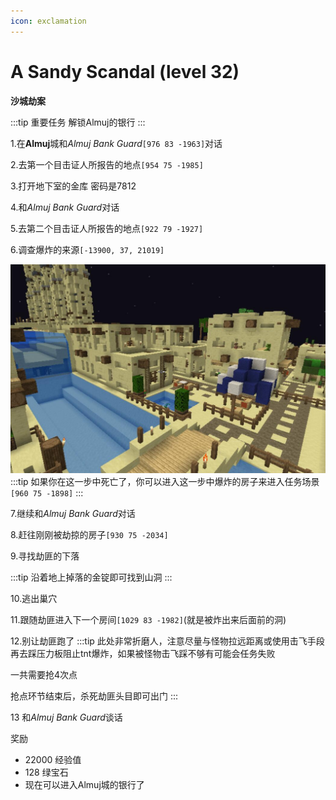 ```yaml
---
icon: exclamation
---
```

# A Sandy Scandal (level 32)
**沙城劫案**

:::tip 重要任务
解锁Almuj的银行
:::

1.在**Almuj**城和*Almuj Bank Guard*`[976 83 -1963]`对话

2.去第一个目击证人所报告的地点`[954 75 -1985]`

3.打开地下室的金库 密码是7812

4.和*Almuj Bank Guard*对话

5.去第二个目击证人所报告的地点`[922 79 -1927]`

6.调查爆炸的来源`[-13900, 37, 21019]`

![](../../.vuepress/public/assets/img/lvl32-1.jpg)
:::tip
如果你在这一步中死亡了，你可以进入这一步中爆炸的房子来进入任务场景`[960 75 -1898]`
:::

7.继续和*Almuj Bank Guard*对话

8.赶往刚刚被劫掠的房子`[930 75 -2034]`

9.寻找劫匪的下落

:::tip
沿着地上掉落的金锭即可找到山洞
:::

10.逃出巢穴

11.跟随劫匪进入下一个房间`[1029 83 -1982]`(就是被炸出来后面前的洞)

12.别让劫匪跑了
:::tip
此处非常折磨人，注意尽量与怪物拉远距离或使用击飞手段再去踩压力板阻止tnt爆炸，如果被怪物击飞踩不够有可能会任务失败

一共需要抢4次点

抢点环节结束后，杀死劫匪头目即可出门
:::

13 和*Almuj Bank Guard*谈话

奖励
+ 22000 经验值
+ 128 绿宝石
+ 现在可以进入Almuj城的银行了